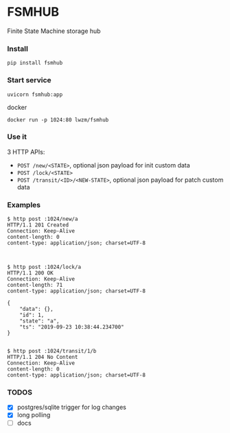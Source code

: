 # FSMHUB

Finite State Machine storage hub

### Install
```
pip install fsmhub
```

### Start service
```
uvicorn fsmhub:app
```

docker
```
docker run -p 1024:80 lwzm/fsmhub
```


### Use it

3 HTTP APIs:

* `POST /new/<STATE>`, optional json payload for init custom data
* `POST /lock/<STATE>`
* `POST /transit/<ID>/<NEW-STATE>`, optional json payload for patch custom data

### Examples
```
$ http post :1024/new/a
HTTP/1.1 201 Created
Connection: Keep-Alive
content-length: 0
content-type: application/json; charset=UTF-8



$ http post :1024/lock/a
HTTP/1.1 200 OK
Connection: Keep-Alive
content-length: 71
content-type: application/json; charset=UTF-8

{
    "data": {},
    "id": 1,
    "state": "a",
    "ts": "2019-09-23 10:38:44.234700"
}


$ http post :1024/transit/1/b
HTTP/1.1 204 No Content
Connection: Keep-Alive
content-length: 0
content-type: application/json; charset=UTF-8

```


### TODOS

* [x] postgres/sqlite trigger for log changes
* [x] long polling
* [ ] docs
